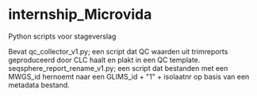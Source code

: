 # internship_Microvida
Python scripts voor stageverslag

Bevat qc_collector_v1.py; een script dat QC waarden uit trimreports geproduceerd door CLC haalt en plakt in een QC template.
seqsphere_report_rename_v1.py; een script dat bestanden met een MWGS_id hernoemt naar een GLIMS_id + "1" + isolaatnr op basis van een metadata bestand.
